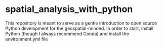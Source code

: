 # spatial_analysis_with_python
This repository is meant to serve as a gentle introduction to open source Python development for the geospatial-minded. In order to start, install Python (though I always recommend Conda) and install the environment.yml file
